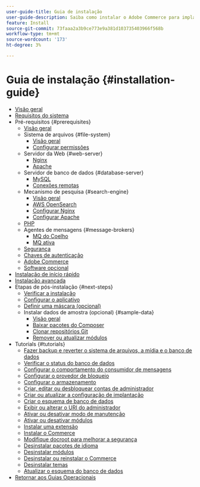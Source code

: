 ```yaml
---
user-guide-title: Guia de instalação
user-guide-description: Saiba como instalar o Adobe Commerce para implantações locais.
feature: Install
source-git-commit: 73faaa2a3b9ce773e9a381d103735403966f568b
workflow-type: tm+mt
source-wordcount: '173'
ht-degree: 3%

---
```



# Guia de instalação {#installation-guide}

- [Visão geral](overview.md)
- [Requisitos do sistema](system-requirements.md)
- Pré-requisitos {#prerequisites}
   - [Visão geral](prerequisites/overview.md)
   - Sistema de arquivos {#file-system}
      - [Visão geral](prerequisites/file-system/overview.md)
      - [Configurar permissões](prerequisites/file-system/configure-permissions.md)
   - Servidor da Web {#web-server}
      - [Nginx](prerequisites/web-server/nginx.md)
      - [Apache](prerequisites/web-server/apache.md)
   - Servidor de banco de dados {#database-server}
      - [MySQL](prerequisites/database/mysql.md)
      - [Conexões remotas](prerequisites/database/mysql-remote.md)
   - Mecanismo de pesquisa {#search-engine}
      - [Visão geral](prerequisites/search-engine/overview.md)
      - [AWS OpenSearch](prerequisites/search-engine/aws-opensearch.md)
      - [Configurar Nginx](prerequisites/search-engine/configure-nginx.md)
      - [Configurar Apache](prerequisites/search-engine/configure-apache.md)
   - [PHP](prerequisites/php-settings.md)
   - Agentes de mensagens {#message-brokers}
      - [MQ do Coelho](prerequisites/rabbitmq.md)
      - [MQ ativa](prerequisites/activemq.md)
   - [Segurança](prerequisites/security.md)
   - [Chaves de autenticação](prerequisites/authentication-keys.md)
   - [Adobe Commerce](prerequisites/commerce.md)
   - [Software opcional](prerequisites/optional-software.md)
- [Instalação de início rápido](composer.md)
- [Instalação avançada](advanced.md)
- Etapas de pós-instalação {#next-steps}
   - [Verificar a instalação](next-steps/verify.md)
   - [Configurar o aplicativo](next-steps/configuration.md)
   - [Definir uma máscara (opcional)](next-steps/set-umask.md)
   - Instalar dados de amostra (opcional) {#sample-data}
      - [Visão geral](sample-data/overview.md)
      - [Baixar pacotes do Composer](sample-data/composer-packages.md)
      - [Clonar repositórios Git](sample-data/git-repositories.md)
      - [Remover ou atualizar módulos](sample-data/remove-or-update.md)
- Tutorials {#tutorials}
   - [Fazer backup e reverter o sistema de arquivos, a mídia e o banco de dados](tutorials/backup.md)
   - [Verificar o status do banco de dados](tutorials/database-status.md)
   - [Configurar o comportamento do consumidor de mensagens](tutorials/message-consumers.md)
   - [Configurar o provedor de bloqueio](tutorials/lock-provider.md)
   - [Configurar o armazenamento](tutorials/store.md)
   - [Criar, editar ou desbloquear contas de administrador](tutorials/admin.md)
   - [Criar ou atualizar a configuração de implantação](tutorials/deployment.md)
   - [Criar o esquema de banco de dados](tutorials/database.md)
   - [Exibir ou alterar o URI do administrador](tutorials/admin-uri.md)
   - [Ativar ou desativar modo de manutenção](tutorials/maintenance-mode.md)
   - [Ativar ou desativar módulos](tutorials/manage-modules.md)
   - [Instalar uma extensão](tutorials/extensions.md)
   - [Instalar o Commerce](tutorials/install.md)
   - [Modifique docroot para melhorar a segurança](tutorials/docroot.md)
   - [Desinstalar pacotes de idioma](tutorials/language-packages.md)
   - [Desinstalar módulos](tutorials/uninstall-modules.md)
   - [Desinstalar ou reinstalar o Commerce](tutorials/uninstall.md)
   - [Desinstalar temas](tutorials/themes.md)
   - [Atualizar o esquema do banco de dados](tutorials/database-upgrade.md)
- [Retornar aos Guias Operacionais](https://experienceleague.adobe.com/docs/commerce-operations/operational-guides/home.html)
